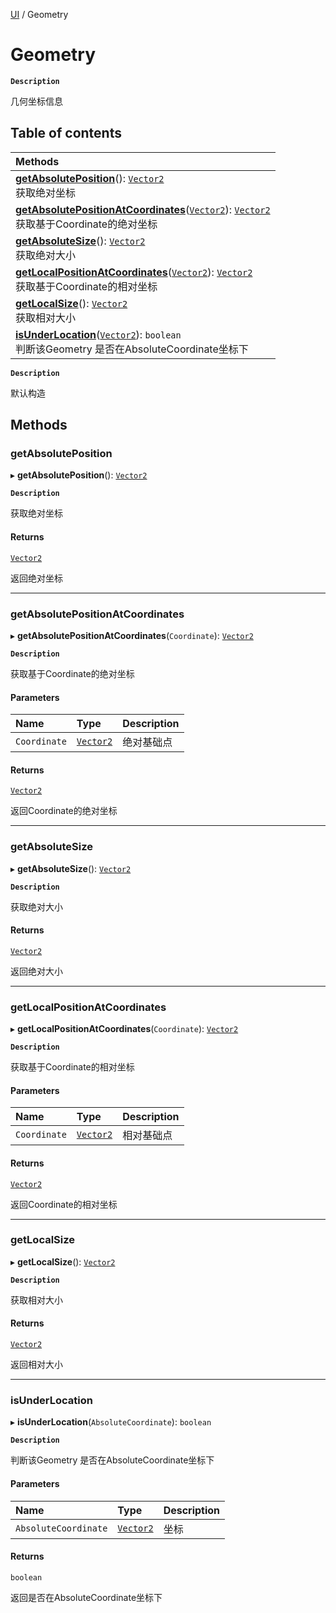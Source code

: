 [UI](../modules/UI.UI.md) / Geometry

# Geometry <Badge type="tip" text="Class" /> 

**`Description`**

几何坐标信息

## Table of contents

| Methods |
| :-----|
| **[getAbsolutePosition](UI.Geometry.md#getabsoluteposition)**(): [`Vector2`](Type.Vector2.md) <br> 获取绝对坐标|
| **[getAbsolutePositionAtCoordinates](UI.Geometry.md#getabsolutepositionatcoordinates)**([`Vector2`](Type.Vector2.md)): [`Vector2`](Type.Vector2.md) <br> 获取基于Coordinate的绝对坐标|
| **[getAbsoluteSize](UI.Geometry.md#getabsolutesize)**(): [`Vector2`](Type.Vector2.md) <br> 获取绝对大小|
| **[getLocalPositionAtCoordinates](UI.Geometry.md#getlocalpositionatcoordinates)**([`Vector2`](Type.Vector2.md)): [`Vector2`](Type.Vector2.md) <br> 获取基于Coordinate的相对坐标|
| **[getLocalSize](UI.Geometry.md#getlocalsize)**(): [`Vector2`](Type.Vector2.md) <br> 获取相对大小|
| **[isUnderLocation](UI.Geometry.md#isunderlocation)**([`Vector2`](Type.Vector2.md)): `boolean` <br> 判断该Geometry 是否在AbsoluteCoordinate坐标下|

**`Description`**

默认构造

## Methods

### getAbsolutePosition  

▸ **getAbsolutePosition**(): [`Vector2`](Type.Vector2.md) <Badge type="tip" text="other" />

**`Description`**

获取绝对坐标


#### Returns

[`Vector2`](Type.Vector2.md)

返回绝对坐标

___

### getAbsolutePositionAtCoordinates  

▸ **getAbsolutePositionAtCoordinates**(`Coordinate`): [`Vector2`](Type.Vector2.md) <Badge type="tip" text="other" />

**`Description`**

获取基于Coordinate的绝对坐标


#### Parameters

| Name | Type | Description |
| :------ | :------ | :------ |
| `Coordinate` | [`Vector2`](Type.Vector2.md) | 绝对基础点 |

#### Returns

[`Vector2`](Type.Vector2.md)

返回Coordinate的绝对坐标

___

### getAbsoluteSize  

▸ **getAbsoluteSize**(): [`Vector2`](Type.Vector2.md) <Badge type="tip" text="other" />

**`Description`**

获取绝对大小


#### Returns

[`Vector2`](Type.Vector2.md)

返回绝对大小

___

### getLocalPositionAtCoordinates  

▸ **getLocalPositionAtCoordinates**(`Coordinate`): [`Vector2`](Type.Vector2.md) <Badge type="tip" text="other" />

**`Description`**

获取基于Coordinate的相对坐标


#### Parameters

| Name | Type | Description |
| :------ | :------ | :------ |
| `Coordinate` | [`Vector2`](Type.Vector2.md) | 相对基础点 |

#### Returns

[`Vector2`](Type.Vector2.md)

返回Coordinate的相对坐标

___

### getLocalSize  

▸ **getLocalSize**(): [`Vector2`](Type.Vector2.md) <Badge type="tip" text="other" />

**`Description`**

获取相对大小


#### Returns

[`Vector2`](Type.Vector2.md)

返回相对大小

___

### isUnderLocation  

▸ **isUnderLocation**(`AbsoluteCoordinate`): `boolean` <Badge type="tip" text="other" />

**`Description`**

判断该Geometry 是否在AbsoluteCoordinate坐标下


#### Parameters

| Name | Type | Description |
| :------ | :------ | :------ |
| `AbsoluteCoordinate` | [`Vector2`](Type.Vector2.md) | 坐标 |

#### Returns

`boolean`

返回是否在AbsoluteCoordinate坐标下
